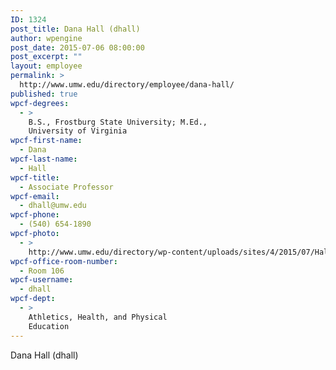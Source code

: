 ```yaml
---
ID: 1324
post_title: Dana Hall (dhall)
author: wpengine
post_date: 2015-07-06 08:00:00
post_excerpt: ""
layout: employee
permalink: >
  http://www.umw.edu/directory/employee/dana-hall/
published: true
wpcf-degrees:
  - >
    B.S., Frostburg State University; M.Ed.,
    University of Virginia
wpcf-first-name:
  - Dana
wpcf-last-name:
  - Hall
wpcf-title:
  - Associate Professor
wpcf-email:
  - dhall@umw.edu
wpcf-phone:
  - (540) 654-1890
wpcf-photo:
  - >
    http://www.umw.edu/directory/wp-content/uploads/sites/4/2015/07/Hall-Dana.jpg
wpcf-office-room-number:
  - Room 106
wpcf-username:
  - dhall
wpcf-dept:
  - >
    Athletics, Health, and Physical
    Education
---
```

Dana Hall (dhall)